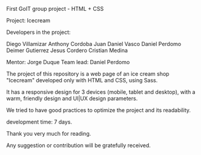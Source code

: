 First GoIT group project - HTML + CSS

Project: Icecream

Developers in the project:

Diego Villamizar
Anthony Cordoba
Juan Daniel Vasco
Daniel Perdomo
Deimer Gutierrez
Jesus Cordero
Cristian Medina

Mentor: Jorge Duque
Team lead: Daniel Perdomo

The project of this repository is a web page of an ice cream shop "Icecream" developed only with HTML and CSS, using Sass.

It has a responsive design for 3 devices (mobile, tablet and desktop), with a warm, friendly design and UI|UX design parameters.

We tried to have good practices to optimize the project and its readability.

development time: 7 days.

Thank you very much for reading.

Any suggestion or contribution will be gratefully received.
